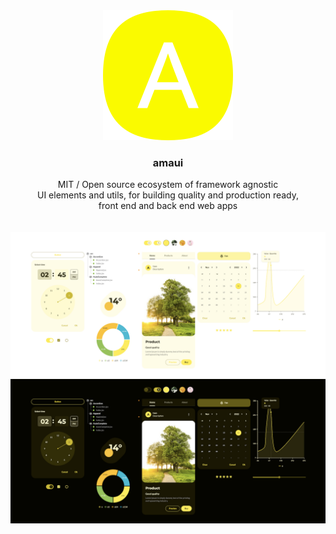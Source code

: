 
<br />

<br />

<p align='center'>
  <a target='_blank' rel='noopener noreferrer' href='#'>
    <img src='/utils/images/logo.svg' alt='amaui logo' />
  </a>
</p>

<h3 align='center'>amaui</h3>

<div align='center'>
   MIT / Open source ecosystem of framework agnostic<br /> UI elements and utils, for building quality and production ready,<br /> front end and back end web apps
</div>

<br />

<br />

<img src='/utils/images/light-small1.png' alt='amaui light' /> 

<img src='/utils/images/dark-small1.png' alt='amaui dark' />
